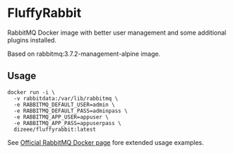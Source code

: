 # FluffyRabbit

RabbitMQ Docker image with better user management and some additional plugins installed.

Based on rabbitmq:3.7.2-management-alpine image.

## Usage

```
docker run -i \
  -v rabbitdata:/var/lib/rabbitmq \
  -e RABBITMQ_DEFAULT_USER=admin \
  -e RABBITMQ_DEFAULT_PASS=adminpass \
  -e RABBITMQ_APP_USER=appuser \
  -e RABBITMQ_APP_PASS=appuserpass \
  dizeee/fluffyrabbit:latest
```

See [Official RabbitMQ Docker page](https://hub.docker.com/_/rabbitmq/) fore extended usage examples.
